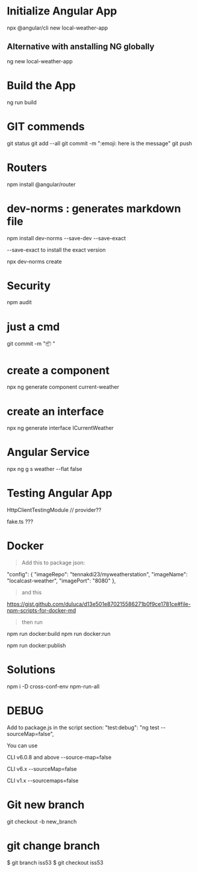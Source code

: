# Initialize Angular App

npx @angular/cli new local-weather-app

## Alternative with anstalling NG globally

ng new local-weather-app

# Build the App

ng run build

# GIT commends

git status
git add --all
git commit -m ":emoji: here is the message"
git push

# Routers

npm install @angular/router

# dev-norms : generates markdown file

npm install dev-norms --save-dev --save-exact

--save-exact to install the exact version

npx dev-norms create

# Security

npm audit

# just a cmd

git commit -m ":package: "


# create a component

npx ng generate component current-weather

# create an interface

npx ng generate interface ICurrentWeather

# Angular Service

npx ng g s weather --flat false

# Testing Angular App

HttpClientTestingModule  // provider??

fake.ts ???

# Docker

> Add this to package json:

  "config": {
    "imageRepo": "tennakdi23/myweatherstation",
    "imageName": "localcast-weather",
    "imagePort": "8080"
  },

  > and this

  https://gist.github.com/duluca/d13e501e870215586271b0f9ce1781ce#file-npm-scripts-for-docker-md

> then run

npm run docker:build
npm run docker:run

npm run docker:publish

# Solutions

npm i -D cross-conf-env npm-run-all


# DEBUG
Add to package.js in the script section:  "test:debug": "ng test --sourceMap=false",

You can use

CLI v6.0.8 and above --source-map=false

CLI v6.x --sourceMap=false

CLI v1.x --sourcemaps=false

# Git new branch

git checkout -b new_branch

# git change branch

$ git branch iss53
$ git checkout iss53